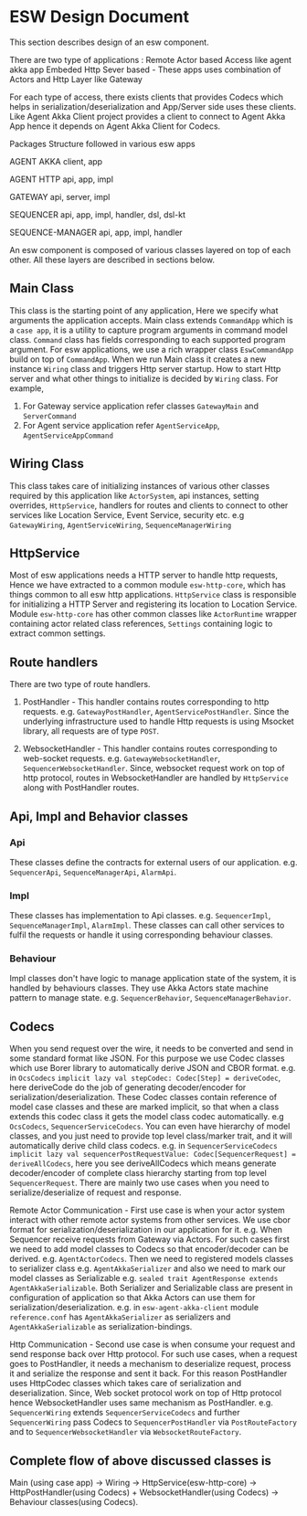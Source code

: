 # ESW Design Document

This section describes design of an esw component.

There are two type of applications :
Remote Actor based Access like agent akka app
Embeded Http Sever based - These apps uses combination of Actors and Http Layer like Gateway

For each type of access, there exists clients that provides Codecs which helps in serialization/deserialization and App/Server side uses these clients. Like Agent Akka Client project provides a client to connect to Agent Akka App hence it depends on Agent Akka Client for Codecs.

Packages Structure followed in various esw apps

AGENT AKKA
client, app

AGENT HTTP
api, app, impl

GATEWAY
api, server, impl

SEQUENCER
api, app, impl, handler, dsl, dsl-kt

SEQUENCE-MANAGER
api, app, impl, handler

An esw component is composed of various classes layered on top of each other. All these layers are described in sections below.

## Main Class

This class is the starting point of any application, Here we specify what arguments the application accepts.
Main class extends `CommandApp` which is a `case app`, it is a utility to capture program arguments in command model class.
`Command` class has fields corresponding to each supported program argument.
For esw applications, we use a rich wrapper class `EswCommandApp` build on top of `CommandApp`.
When we run Main class it creates a new instance `Wiring` class and triggers Http server startup.
How to start Http server and what other things to initialize is decided by `Wiring` class. For example,

1. For Gateway service application refer classes `GatewayMain` and `ServerCommand`
1. For Agent service application refer `AgentServiceApp`, `AgentServiceAppCommand`

## Wiring Class

This class takes care of initializing instances of various other classes required by this application like `ActorSystem`, api instances, setting overrides, `HttpService`, handlers for routes and clients to connect to other services like Location Service, Event Service, security etc.
e.g `GatewayWiring`, `AgentServiceWiring`, `SequenceManagerWiring`

## HttpService

Most of esw applications needs a HTTP server to handle http requests, Hence we have extracted to a common module `esw-http-core`,
which has things common to all esw http applications. `HttpService` class is responsible for initializing a HTTP Server and registering its location to Location Service.
Module `esw-http-core` has other common classes like `ActorRuntime` wrapper containing actor related class references, `Settings` containing logic to extract common settings.

## Route handlers

There are two type of route handlers.

1. PostHandler - This handler contains routes corresponding to http requests. e.g. `GatewayPostHandler`, `AgentServicePostHandler`.
Since the underlying infrastructure used to handle Http requests is using Msocket library, all requests are of type `POST`.

1. WebsocketHandler - This handler contains routes corresponding to web-socket requests. e.g. `GatewayWebsocketHandler`, `SequencerWebsocketHandler`.
Since, websocket request work on top of http protocol, routes in WebsocketHandler are handled by `HttpService` along with PostHandler routes.

## Api, Impl and Behavior classes

### Api

These classes define the contracts for external users of our application. e.g. `SequencerApi`, `SequenceManagerApi`, `AlarmApi`.

### Impl

These classes has implementation to Api classes. e.g. `SequencerImpl`, `SequenceManagerImpl`, `AlarmImpl`.
These classes can call other services to fulfil the requests or handle it using corresponding behaviour classes.

### Behaviour

Impl classes don't have logic to manage application state of the system, it is handled by behaviours classes. They use Akka Actors state machine pattern to manage state. e.g. `SequencerBehavior`, `SequenceManagerBehavior`.

## Codecs

When you send request over the wire, it needs to be converted and send in some standard format like JSON.
For this purpose we use Codec classes which use Borer library to automatically derive JSON and CBOR format.
e.g. in `OcsCodecs` `implicit lazy val stepCodec: Codec[Step] = deriveCodec`, here deriveCode do the job of generating decoder/encoder for serialization/deserialization.
These Codec classes contain reference of model case classes and these are marked implicit, so that when a class extends this codec class it gets the model class codec automatically. e.g `OcsCodecs`, `SequencerServiceCodecs`.
You can even have hierarchy of model classes, and you just need to provide top level class/marker trait, and it will automatically derive child class codecs.
e.g. in `SequencerServiceCodecs` `implicit lazy val sequencerPostRequestValue: Codec[SequencerRequest] = deriveAllCodecs`,
here you see deriveAllCodecs which means generate decoder/encoder of complete class hierarchy starting from top level `SequencerRequest`.
There are mainly two use cases when you need to serialize/deserialize of request and response.

Remote Actor Communication - First use case is when your actor system interact with other remote actor systems from other services.
We use cbor format for serialization/deserialization in our application for it. e.g. When Sequencer receive requests from Gateway via Actors.
For such cases first we need to add model classes to Codecs so that encoder/decoder can be derived.
e.g. `AgentActorCodecs`. Then we need to registered models classes to serializer class e.g. `AgentAkkaSerializer` and also we need to mark our model classes as Serializable e.g. `sealed trait AgentResponse extends AgentAkkaSerializable`.
Both Serializer and Serializable class are present in configuration of application so that Akka Actors can use them for serialization/deserialization.
e.g. in `esw-agent-akka-client` module `reference.conf` has `AgentAkkaSerializer` as serializers and `AgentAkkaSerializable` as serialization-bindings.

Http Communication - Second use case is when consume your request and send response back over Http protocol.
For such use cases, when a request goes to PostHandler, it needs a mechanism to deserialize request, process it and serialize the response and sent it back.
For this reason PostHandler uses HttpCodec classes which takes care of serialization and deserialization.
Since, Web socket protocol work on top of Http protocol hence WebsocketHandler uses same mechanism as PostHandler. e.g. `SequencerWiring` extends `SequencerServiceCodecs` and further `SequencerWiring` pass Codecs to `SequencerPostHandler` via `PostRouteFactory` and to `SequencerWebsocketHandler` via `WebsocketRouteFactory`.

## Complete flow of above discussed classes is

 Main (using case app) -> Wiring -> HttpService(esw-http-core) -> HttpPostHandler(using Codecs) + WebsocketHandler(using Codecs) -> Behaviour classes(using Codecs).
